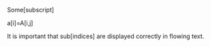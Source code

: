 ﻿Some[subscript]

a[i]\=A[i,j]

It is important that sub[indices] are displayed correctly in flowing text\.

